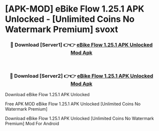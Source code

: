 # [APK-MOD] eBike Flow 1.25.1 APK Unlocked - [Unlimited Coins No Watermark Premium] svoxt



<div align="center">
<h3>🔴 Download [Server1] 👉👉 <a href="https://momento.my/?title=eBike_Flow_1.25.1_APK_Unlocked">eBike Flow 1.25.1 APK Unlocked Mod Apk</a></h3><br>

<h3>🔴 Download [Server2] 👉👉 <a href="https://momento.my/?title=eBike_Flow_1.25.1_APK_Unlocked">eBike Flow 1.25.1 APK Unlocked Mod Apk</a></h3>
</div>



Download eBike Flow 1.25.1 APK Unlocked 

Free APK MOD eBike Flow 1.25.1 APK Unlocked [Unlimited Coins No Watermark Premium]

Download eBike Flow 1.25.1 APK Unlocked [Unlimited Coins No Watermark Premium] Mod For Android
